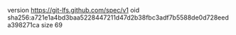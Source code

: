 version https://git-lfs.github.com/spec/v1
oid sha256:a721e1a4bd3baa5228447211d47d2b38fbc3adf7b5588de0d728eeda398271ca
size 69
